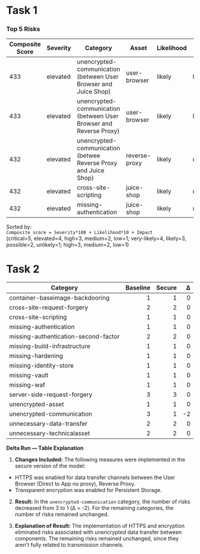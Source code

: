 # Task 1

### Top 5 Risks

|Composite Score | Severity  | Category                  | Asset           | Likelihood  | Impact  |
|----------------|-----------|---------------------------|-----------------|-------------|---------|
|      433       | elevated  | unencrypted-communication (between User Browser and Juice Shop) | user-browser    | likely      | high    |
|      433       | elevated  | unencrypted-communication (between User Browser and Reverse Proxy) | user-browser    | likely      | high    |
|      432       | elevated  | unencrypted-communication (betwee Reverse Proxy and Juice Shop) | reverse-proxy   | likely      | medium  |
|      432       | elevated  | cross-site-scripting      | juice-shop      | likely      | medium  |
|      432       | elevated  | missing-authentication    | juice-shop      | likely      | medium  |


Sorted by:  
`Composite score = Severity*100 + Likelihood*10 + Impact`  
(critical=5, elevated=4, high=3, medium=2, low=1; very-likely=4, likely=3, possible=2, unlikely=1; high=3, medium=2, low=1)


# Task 2

| Category | Baseline | Secure | Δ |
|---|---:|---:|---:|
| container-baseimage-backdooring | 1 | 1 | 0 |
| cross-site-request-forgery | 2 | 2 | 0 |
| cross-site-scripting | 1 | 1 | 0 |
| missing-authentication | 1 | 1 | 0 |
| missing-authentication-second-factor | 2 | 2 | 0 |
| missing-build-infrastructure | 1 | 1 | 0 |
| missing-hardening | 1 | 1 | 0 |
| missing-identity-store | 1 | 1 | 0 |
| missing-vault | 1 | 1 | 0 |
| missing-waf | 1 | 1 | 0 |
| server-side-request-forgery | 3 | 3 | 0 |
| unencrypted-asset | 1 | 1 | 0 |
| unencrypted-communication | 3 | 1 | -2 |
| unnecessary-data-transfer | 2 | 2 | 0 |
| unnecessary-technicalasset | 2 | 2 | 0 |

**Delta Run — Table Explanation**

1) **Changes Included:**
The following measures were implemented in the secure version of the model:
- HTTPS was enabled for data transfer channels between the User Browser (Direct to App no proxy), Reverse Proxy.
- Transparent encryption was enabled for Persistent Storage.

2) **Result:**
In the `unencrypted-communication` category, the number of risks decreased from 3 to 1 (Δ = -2). For the remaining categories, the number of risks remained unchanged.

3) **Explanation of Result:**
The implementation of HTTPS and encryption eliminated risks associated with unencrypted data transfer between components. The remaining risks remained unchanged, since they aren't fully related to transmission channels.
